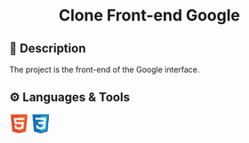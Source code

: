 <h1 align="center">Clone Front-end Google</h1>

<h2> 📄 Description</h2>
The project is the front-end of the Google interface. 



<h2> ⚙ Languages & Tools</h2>
<div>
  <img src="https://github.com/devicons/devicon/blob/master/icons/html5/html5-original.svg" width="35px" />
  <img src="https://github.com/devicons/devicon/blob/master/icons/css3/css3-original.svg" width="35px" />
</div>
